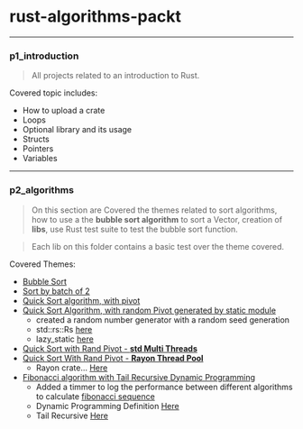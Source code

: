 # rust-algorithms-packt


-----
### p1_introduction

> All projects related to an introduction to Rust.

 Covered topic includes:
 - How to upload a crate
 - Loops
 - Optional library and its usage
 - Structs
 - Pointers
 - Variables

---
### p2_algorithms
> On this section are Covered the themes related to sort algorithms, how to use a the __bubble sort algorithm__ to sort a Vector, creation of __libs__, use Rust test suite to test the bubble sort function.

>Each lib on this folder contains a basic test over the theme covered.

Covered Themes:
- [Bubble Sort](../main/p2_algorithms/v1-sorting/src/lib.rs)
- [Sort by batch of 2](../main/p2_algorithms/v2-merge-sort/src/lib.rs)
- [Quick Sort algorithm, with pivot](../main/p2_algorithms/v3-quick-sort/src/lib.rs)
- [Quick Sort Algorithm, with random Pivot generated by static module](../main/p2_algorithms/v4-improve-sort/src/lib.rs)
  - created a random number generator with a random seed generation
  - std::rs::Rs [here](https://doc.rust-lang.org/std/rc/struct.Rc.html)
  - lazy_static [here](https://crates.io/crates/lazy_static)
- [Quick Sort with Rand Pivot - __std Multi Threads__](../main/p2_algorithms/v5-sort-threads/src/lib.rs)
- [Quick Sort With Rand Pivot - __Rayon Thread Pool__](../main/p2_algorithms/v6-thread-pool/src/lib.rs)
  - Rayon crate... [Here](https://crates.io/crates/rayon)
- [Fibonacci algorithm with Tail Recursive Dynamic Programming](../main/p2_algorithms/v7-dynamic-programming/src/main.rs)
  - Added a timmer to log the performance between different algorithms to calculate [fibonacci sequence](https://en.wikipedia.org/wiki/Fibonacci_number)
  - Dynamic Programming Definition [Here](https://en.wikipedia.org/wiki/Dynamic_programming)
  - Tail Recursive [Here](https://en.wikipedia.org/wiki/Tail_call)

